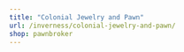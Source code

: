 ```yaml
---
title: "Colonial Jewelry and Pawn"
url: /inverness/colonial-jewelry-and-pawn/
shop: pawnbroker
---
```

